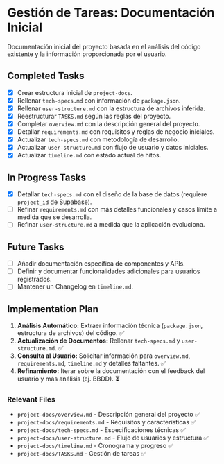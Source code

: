 # Gestión de Tareas: Documentación Inicial

Documentación inicial del proyecto basada en el análisis del código existente y la información proporcionada por el usuario.

## Completed Tasks

- [x] Crear estructura inicial de `project-docs`.
- [x] Rellenar `tech-specs.md` con información de `package.json`.
- [x] Rellenar `user-structure.md` con la estructura de archivos inferida.
- [x] Reestructurar `TASKS.md` según las reglas del proyecto.
- [x] Completar `overview.md` con la descripción general del proyecto.
- [x] Detallar `requirements.md` con requisitos y reglas de negocio iniciales.
- [x] Actualizar `tech-specs.md` con metodología de desarrollo.
- [x] Actualizar `user-structure.md` con flujo de usuario y datos iniciales.
- [x] Actualizar `timeline.md` con estado actual de hitos.

## In Progress Tasks

- [x] Detallar `tech-specs.md` con el diseño de la base de datos (requiere `project_id` de Supabase).
- [ ] Refinar `requirements.md` con más detalles funcionales y casos límite a medida que se desarrolla.
- [ ] Refinar `user-structure.md` a medida que la aplicación evoluciona.

## Future Tasks

- [ ] Añadir documentación específica de componentes y APIs.
- [ ] Definir y documentar funcionalidades adicionales para usuarios registrados.
- [ ] Mantener un Changelog en `timeline.md`.

## Implementation Plan

1.  **Análisis Automático:** Extraer información técnica (`package.json`, estructura de archivos) del código. ✅
2.  **Actualización de Documentos:** Rellenar `tech-specs.md` y `user-structure.md`. ✅
3.  **Consulta al Usuario:** Solicitar información para `overview.md`, `requirements.md`, `timeline.md` y detalles faltantes. ✅
4.  **Refinamiento:** Iterar sobre la documentación con el feedback del usuario y más análisis (ej. BBDD). ⏳

### Relevant Files

- `project-docs/overview.md` - Descripción general del proyecto ✅
- `project-docs/requirements.md` - Requisitos y características ✅
- `project-docs/tech-specs.md` - Especificaciones técnicas ✅
- `project-docs/user-structure.md` - Flujo de usuarios y estructura ✅
- `project-docs/timeline.md` - Cronograma y progreso ✅
- `project-docs/TASKS.md` - Gestión de tareas ✅
